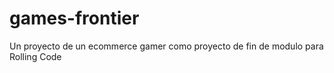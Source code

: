 # games-frontier
Un proyecto de un ecommerce gamer como proyecto de fin de modulo para Rolling Code
